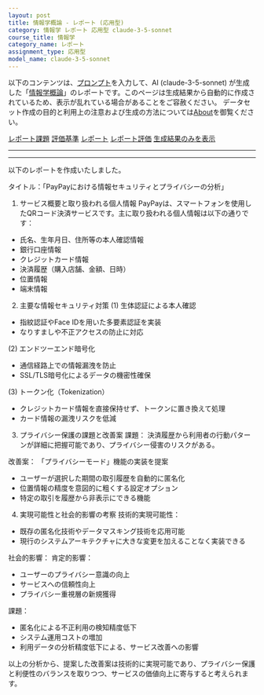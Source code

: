 ```yaml
---
layout: post
title: 情報学概論 - レポート (応用型)
category: 情報学 レポート 応用型 claude-3-5-sonnet
course_title: 情報学
category_name: レポート
assignment_type: 応用型
model_name: claude-3-5-sonnet
---
```


以下のコンテンツは、[プロンプト](https://github.com/takedatoshiyuki/synthetic_assignments/tree/main/generated/情報学/claude-3-5-sonnet/prompt_レポート-応用型.md)を入力して、AI (claude-3-5-sonnet) が生成した「[情報学概論](/contents/情報学/)」のレポートです。このページは生成結果から自動的に作成されているため、表示が乱れている場合があることをご容赦ください。
データセット作成の目的と利用上の注意および生成の方法については[About](/About)を御覧ください。

[レポート課題](../レポート課題-応用型)
[評価基準](../評価基準-応用型)
[レポート](../レポート-応用型)
[レポート評価](../レポート評価-応用型)
[生成結果のみを表示](https://github.com/takedatoshiyuki/synthetic_assignments/tree/main/generated/情報学/claude-3-5-sonnet/レポート-応用型.md)
  

***
***
  
以下のレポートを作成いたしました。

タイトル：「PayPayにおける情報セキュリティとプライバシーの分析」

1. サービス概要と取り扱われる個人情報
PayPayは、スマートフォンを使用したQRコード決済サービスです。主に取り扱われる個人情報は以下の通りです：
- 氏名、生年月日、住所等の本人確認情報
- 銀行口座情報
- クレジットカード情報
- 決済履歴（購入店舗、金額、日時）
- 位置情報
- 端末情報

2. 主要な情報セキュリティ対策
(1) 生体認証による本人確認
- 指紋認証やFace IDを用いた多要素認証を実装
- なりすましや不正アクセスの防止に対応

(2) エンドツーエンド暗号化
- 通信経路上での情報漏洩を防止
- SSL/TLS暗号化によるデータの機密性確保

(3) トークン化（Tokenization）
- クレジットカード情報を直接保持せず、トークンに置き換えて処理
- カード情報の漏洩リスクを低減

3. プライバシー保護の課題と改善案
課題：
決済履歴から利用者の行動パターンが詳細に把握可能であり、プライバシー侵害のリスクがある。

改善案：
「プライバシーモード」機能の実装を提案
- ユーザーが選択した期間の取引履歴を自動的に匿名化
- 位置情報の精度を意図的に粗くする設定オプション
- 特定の取引を履歴から非表示にできる機能

4. 実現可能性と社会的影響の考察
技術的実現可能性：
- 既存の匿名化技術やデータマスキング技術を応用可能
- 現行のシステムアーキテクチャに大きな変更を加えることなく実装できる

社会的影響：
肯定的影響：
- ユーザーのプライバシー意識の向上
- サービスへの信頼性向上
- プライバシー重視層の新規獲得

課題：
- 匿名化による不正利用の検知精度低下
- システム運用コストの増加
- 利用データの分析精度低下による、サービス改善への影響

以上の分析から、提案した改善案は技術的に実現可能であり、プライバシー保護と利便性のバランスを取りつつ、サービスの価値向上に寄与すると考えられます。
